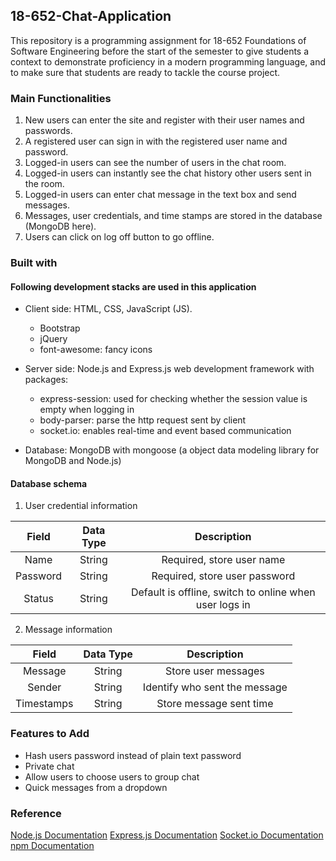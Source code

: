 ## 18-652-Chat-Application

This repository is a programming assignment for 18-652 Foundations of Software Engineering before the start of the semester to give students a context to demonstrate proficiency in a modern programming language, and to make sure that students are ready to tackle the course project. 

### Main Functionalities

1. New users can enter the site and register with their user names and passwords.
2. A registered user can sign in with the registered user name and password.
3. Logged-in users can see the number of users in the chat room.
4. Logged-in users can instantly see the chat history other users sent in the room.
5. Logged-in users can enter chat message in the text box and send messages.
6. Messages, user credentials, and time stamps are stored in the database (MongoDB here).
7. Users can click on log off button to go offline.

### Built with

#### Following development stacks are used in this application

- Client side: HTML, CSS, JavaScript (JS).

  - Bootstrap
  - jQuery
  - font-awesome: fancy icons

- Server side: Node.js and Express.js web development framework with packages:

  - express-session: used for checking whether the session value is empty when logging in
  - body-parser: parse the http request sent by client
  - socket.io: enables real-time and event based communication

* Database: MongoDB with mongoose (a object data modeling library for MongoDB and Node.js)

#### Database schema
1. User credential information

| Field         | Data Type     | Description  |
| :-----------: |:-------------:| :--------------:|
| Name          | String        | Required, store user name |
| Password      | String        | Required, store user password |
| Status        | String        | Default is offline, switch to online when user logs in |

2. Message information

| Field         | Data Type     | Description |
| :-----------: |:-------------:| :--------------:|
| Message       | String        | Store user messages |
| Sender        | String        | Identify who sent the message|
| Timestamps    | String        | Store message sent time |

### Features to Add
- Hash users password instead of plain text password
- Private chat
- Allow users to choose users to group chat
- Quick messages from a dropdown


### Reference

[Node.js Documentation](https://nodejs.org/en/)
[Express.js Documentation](https://expressjs.com/)
[Socket.io Documentation](https://socket.io/)
[npm Documentation](https://www.npmjs.com/)




